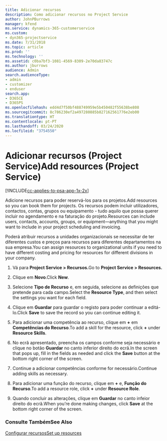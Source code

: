 ```yaml
---
title: Adicionar recursos
description: Como adicionar recursos no Project Service
author: JohnPBurrows
manager: kfend
ms.service: dynamics-365-customerservice
ms.custom:
- dyn365-projectservice
ms.date: 7/31/2018
ms.topic: article
ms.prod: ''
ms.technology: ''
ms.assetid: c0ba7bf3-1081-4569-8309-2e70da83747c
ms.author: jburrows
audience: Admin
search.audienceType:
- admin
- customizer
- enduser
search.app:
- D365CE
- D365PS
ms.openlocfilehash: edd4d7f50bf488749959e5b450482f55638be808
ms.sourcegitcommit: 8c786230ef2a497280885b827162561776e2eb00
ms.translationtype: HT
ms.contentlocale: pt-PT
ms.lasthandoff: 03/24/2020
ms.locfileid: "3754550"
---
```

# <a name="add-resources-project-service"></a><span data-ttu-id="29133-103">Adicionar recursos (Project Service)</span><span class="sxs-lookup"><span data-stu-id="29133-103">Add resources (Project Service)</span></span>

[!INCLUDE[cc-applies-to-psa-app-1x-2x](../includes/cc-applies-to-psa-app-1x-2x.md)]

<span data-ttu-id="29133-104">Adicione recursos para poder reservá-los para os projetos.</span><span class="sxs-lookup"><span data-stu-id="29133-104">Add resources so you can book them for projects.</span></span> <span data-ttu-id="29133-105">Os recursos podem incluir utilizadores, contactos, contas, grupos ou equipamento - tudo aquilo que possa querer incluir no agendamento e na faturação do projeto.</span><span class="sxs-lookup"><span data-stu-id="29133-105">Resources can include users, contacts, accounts, groups, or equipment—anything that you might want to include in your project scheduling and invoicing.</span></span>  
  
<span data-ttu-id="29133-106">Poderá atribuir recursos a unidades organizacionais se necessitar de ter diferentes custos e preços para recursos para diferentes departamentos na sua empresa.</span><span class="sxs-lookup"><span data-stu-id="29133-106">You can assign resources to organizational units if you need to have different costing and pricing for resources for different divisions in your company.</span></span>  
  
1.  <span data-ttu-id="29133-107">Vá para **Project Service > Recursos.**</span><span class="sxs-lookup"><span data-stu-id="29133-107">Go to **Project Service > Resources.**</span></span>  
  
2.  <span data-ttu-id="29133-108">Clique em **Novo**.</span><span class="sxs-lookup"><span data-stu-id="29133-108">Click **New**.</span></span>  
  
3.  <span data-ttu-id="29133-109">Selecione **Tipo de Recurso** e, em seguida, selecione as definições que pretende para cada campo.</span><span class="sxs-lookup"><span data-stu-id="29133-109">Select the **Resource Type**, and then select the settings you want for each field.</span></span>  
  
4.  <span data-ttu-id="29133-110">Clique em **Guardar** para guardar o registo para poder continuar a editá-lo.</span><span class="sxs-lookup"><span data-stu-id="29133-110">Click **Save** to save the record so you can continue editing it.</span></span>  
  
5.  <span data-ttu-id="29133-111">Para adicionar uma competência ao recurso, clique em **+** em **Competências do Recurso**.</span><span class="sxs-lookup"><span data-stu-id="29133-111">To add a skill for the resource, click **+** under **Resource Skills**.</span></span>  
  
6.  <span data-ttu-id="29133-112">No ecrã apresentado, preencha os campos conforme seja necessário e clique no botão **Guardar** no canto inferior direito do ecrã.</span><span class="sxs-lookup"><span data-stu-id="29133-112">In the screen that pops up, fill in the fields as needed and click the **Save** button at the bottom right corner of the screen.</span></span>  
  
7.  <span data-ttu-id="29133-113">Continue a adicionar competências conforme for necessário.</span><span class="sxs-lookup"><span data-stu-id="29133-113">Continue adding skills as necessary.</span></span>  
  
8.  <span data-ttu-id="29133-114">Para adicionar uma função do recurso, clique em **+** e, **Função do Recurso**.</span><span class="sxs-lookup"><span data-stu-id="29133-114">To add a resource role, click **+** under **Resource Role**.</span></span>  
  
9. <span data-ttu-id="29133-115">Quando concluir as alterações, clique em **Guardar** no canto infeior direito do ecrã.</span><span class="sxs-lookup"><span data-stu-id="29133-115">When you’re done making changes, click **Save** at the bottom right corner of the screen.</span></span>  
  
### <a name="see-also"></a><span data-ttu-id="29133-116">Consulte Também</span><span class="sxs-lookup"><span data-stu-id="29133-116">See Also</span></span>  
 [<span data-ttu-id="29133-117">Configurar recursos</span><span class="sxs-lookup"><span data-stu-id="29133-117">Set up resources</span></span>](../project-service/set-up-resources.md)
